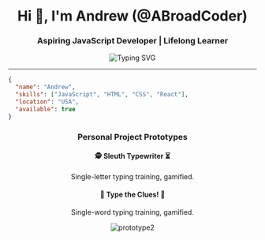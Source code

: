 <h1 align="center">Hi 👋, I'm Andrew (@ABroadCoder)</h1>
<h3 align="center">Aspiring JavaScript Developer | Lifelong Learner</h2>

<p align="center">
  <img src="https://readme-typing-svg.herokuapp.com?font=Fira+Code&size=18&pause=1000&color=36BCF7&center=true&vCenter=true&width=435&lines=Building+smart+%26+fun+applications;Exploring+the+world+of+JavaScript;Always+learning+something+new!" alt="Typing SVG" />
</p>

---

```json
{
  "name": "Andrew",
  "skills": ["JavaScript", "HTML", "CSS", "React"],
  "location": "USA",
  "available": true
}
```

<h3 align="center">Personal Project Prototypes</h2> 

<h4 align="center">🕵️ Sleuth Typewriter ⏳</h3>
<p align="center">Single-letter typing training, gamified.</p>



<h4 align="center">🔎 Type the Clues! 🔦</h3>
<p align="center">Single-word typing training, gamified.</p>

<p align="center">
  <img src="https://github.com/user-attachments/assets/6efaee20-443e-4107-8699-545907b8cff0" alt="prototype2" />
</p>






